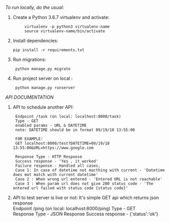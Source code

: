 *To run locally, do the usual:*

1. Create a Python 3.6.7 virtualenv and activate:

            virtualenv -p python3 virtualenv-name
            source virtualenv-name/bin/activate
            
            
2. Install dependencies:
      
       pip install -r requirements.txt

4. Run migrations:

        python manage.py migrate
        
5. Run project server on local :

        python manage.py runserver



*API DOCUMENTATION*

1. API to schedule another API:
        
        Endpoint /task (on local: localhost:8000/task) 
        Type - GET
        enabled params - URL & DATETIME
        note: DATETIME should be in format 09/19/18 13:55:00

        FOR EXAMPLE:
        GET localhost:8000/test?DATETIME=09/19/18 13:55:00&URL=https://www.google.com

        Response Type - HTTP Response 
        Success response - 'Yes , it worked'
        Failure response - Handled all cases, 
        Case 1: In case of datetime not macthing with current - 'Datetime does mot match with current datetime'
        Case 2 : When wrong url entered - 'Entered URL is not reachable'
        Case 3 : When param url does not give 200 status code - 'The entered url failed with status code {status code}'


2. API to test server is live or not:
        It's simple GET api which returns json response     
        Endpoint /ping (on local: localhost:8000/ping) 
        Type - GET  
        Response Type - JSON Response 
        Success response - {'status':'ok'}



    



        
